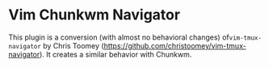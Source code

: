 Vim Chunkwm Navigator
==================
This plugin is a conversion (with almost no behavioral changes) of`vim-tmux-navigator` by Chris Toomey (https://github.com/christoomey/vim-tmux-navigator).  It creates a similar behavior with Chunkwm.

